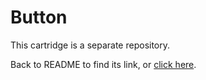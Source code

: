# Button

This cartridge is a separate repository.

Back to README to find its link, or [click here](https://github.com/JoaoPauloVF/Button#button).
